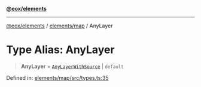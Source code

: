 [**@eox/elements**](../../../README.md)

***

[@eox/elements](../../../modules.md) / [elements/map](../README.md) / AnyLayer

# Type Alias: AnyLayer

> **AnyLayer** = [`AnyLayerWithSource`](AnyLayerWithSource.md) \| `default`

Defined in: [elements/map/src/types.ts:35](https://github.com/EOX-A/EOxElements/blob/06d2a3f117adcd4ad69f31388ca5094d06b1baf6/elements/map/src/types.ts#L35)
